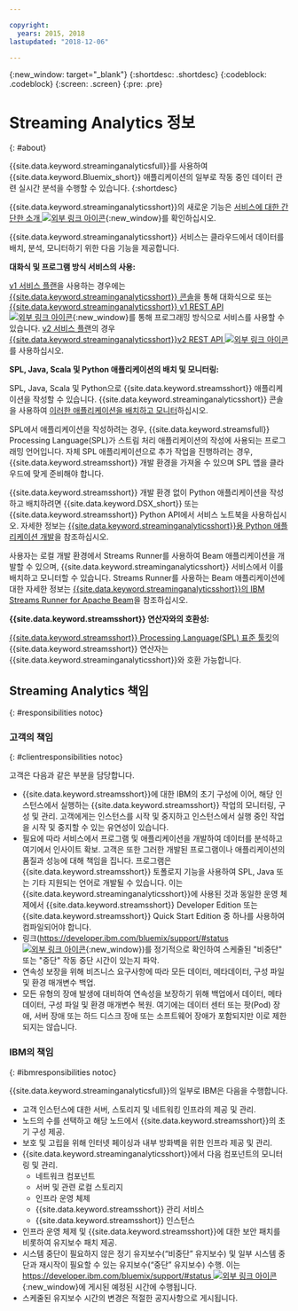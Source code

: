 ```yaml
---

copyright:
  years: 2015, 2018
lastupdated: "2018-12-06"

---
```


<!-- Attribute definitions -->
{:new_window: target="_blank"}
{:shortdesc: .shortdesc}
{:codeblock: .codeblock}
{:screen: .screen}
{:pre: .pre}

# Streaming Analytics 정보
{: #about}

{{site.data.keyword.streaminganalyticsfull}}를 사용하여 {{site.data.keyword.Bluemix_short}} 애플리케이션의 일부로 작동 중인 데이터 관련 실시간 분석을 수행할 수 있습니다.
{:shortdesc}

{{site.data.keyword.streaminganalyticsshort}}의 새로운 기능은 [서비스에 대한 간단한 소개 ![외부 링크 아이콘](../../icons/launch-glyph.svg "외부 링크 아이콘")](https://developer.ibm.com/streamsdev/docs/streaming-analytics-now-available-bluemix-2/){:new_window}를 확인하십시오.

{{site.data.keyword.streaminganalyticsshort}} 서비스는 클라우드에서 데이터를 배치, 분석, 모니터하기 위한 다음 기능을 제공합니다.

**대화식 및 프로그램 방식 서비스의 사용:**

[v1 서비스 플랜](/docs/services/StreamingAnalytics/service_plans.html)을 사용하는 경우에는 [{{site.data.keyword.streaminganalyticsshort}} 콘솔](/docs/services/StreamingAnalytics/c_streams_console.html)을 통해 대화식으로 또는 [{{site.data.keyword.streaminganalyticsshort}} v1 REST API ![외부 링크 아이콘](../../icons/launch-glyph.svg "외부 링크 아이콘")](https://{DomainName}/apidocs/streaming-analytics-v1){:new_window}를 통해 프로그래밍 방식으로 서비스를 사용할 수 있습니다. [v2 서비스 플랜](/docs/services/StreamingAnalytics/service_plans.html)의 경우 [{{site.data.keyword.streaminganalyticsshort}}v2 REST API ![외부 링크 아이콘](../../icons/launch-glyph.svg "외부 링크 아이콘")](https://{DomainName}/apidocs/streaming-analytics-v2)를 사용하십시오.


**SPL, Java, Scala 및 Python 애플리케이션의 배치 및 모니터링:**

SPL, Java, Scala 및 Python으로 {{site.data.keyword.streamsshort}} 애플리케이션을 작성할 수 있습니다. {{site.data.keyword.streaminganalyticsshort}} 콘솔을 사용하여 [이러한 애플리케이션을 배치하고 모니터](/docs/services/StreamingAnalytics/t_deploytocloud.html)하십시오.

SPL에서 애플리케이션을 작성하려는 경우, {{site.data.keyword.streamsfull}} Processing Language(SPL)가 스트림 처리 애플리케이션의 작성에 사용되는 프로그래밍 언어입니다. 자체 SPL 애플리케이션으로 추가 작업을 진행하려는 경우, {{site.data.keyword.streamsshort}} 개발 환경을 가져올 수 있으며 SPL 앱을 클라우드에 맞게 준비해야 합니다.

{{site.data.keyword.streamsshort}} 개발 환경 없이 Python 애플리케이션을 작성하고 배치하려면 {{site.data.keyword.DSX_short}} 또는 {{site.data.keyword.streamsshort}} Python API에서 서비스 노트북을 사용하십시오. 자세한 정보는 [{{site.data.keyword.streaminganalyticsshort}}용 Python 애플리케이션 개발](/docs/services/StreamingAnalytics/t_develop_apps_python.html)을 참조하십시오.

사용자는 로컬 개발 환경에서 Streams Runner를 사용하여 Beam 애플리케이션을 개발할 수 있으며, {{site.data.keyword.streaminganalyticsshort}} 서비스에서 이를 배치하고 모니터할 수 있습니다. Streams Runner를 사용하는 Beam 애플리케이션에 대한 자세한 정보는 [{{site.data.keyword.streaminganalyticsshort}}의 IBM Streams Runner for Apache Beam](/docs/services/StreamingAnalytics/gs_beamrunner.html)을 참조하십시오.


**{{site.data.keyword.streamsshort}} 연산자와의 호환성:**

[{{site.data.keyword.streamsshort}} Processing Language(SPL) 표준 툴킷](/docs/services/StreamingAnalytics/compatible_toolkits.html)의 {{site.data.keyword.streamsshort}} 연산자는 {{site.data.keyword.streaminganalyticsshort}}와 호환 가능합니다.

## Streaming Analytics 책임
{: #responsibilities notoc}

### 고객의 책임
{: #clientresponsibilities notoc}

고객은 다음과 같은 부분을 담당합니다.

* {{site.data.keyword.streamsshort}}에 대한 IBM의 초기 구성에 이어, 해당 인스턴스에서 실행하는 {{site.data.keyword.streamsshort}} 작업의 모니터링, 구성 및 관리. 고객에게는 인스턴스를 시작 및 중지하고 인스턴스에서 실행 중인 작업을 시작 및 중지할 수 있는 유연성이 있습니다.
* 필요에 따라 서비스에서 프로그램 및 애플리케이션을 개발하여 데이터를 분석하고 여기에서 인사이트 확보. 고객은 또한 그러한 개발된 프로그램이나 애플리케이션의 품질과 성능에 대해 책임을 집니다. 프로그램은 {{site.data.keyword.streamsshort}} 토폴로지 기능을 사용하여 SPL, Java 또는 기타 지원되는 언어로 개발될 수 있습니다. 이는 {{site.data.keyword.streaminganalyticsshort}}에 사용된 것과 동일한 운영 체제에서 {{site.data.keyword.streamsshort}} Developer Edition 또는 {{site.data.keyword.streamsshort}} Quick Start Edition 중 하나를 사용하여 컴파일되어야 합니다.
* 링크([https://developer.ibm.com/bluemix/support/#status ![외부 링크 아이콘](../../icons/launch-glyph.svg "외부 링크 아이콘")](https://developer.ibm.com/bluemix/support/#status){:new_window})를 정기적으로 확인하여 스케줄된 "비중단" 또는 "중단" 작동 중단 시간이 있는지 파악.  
* 연속성 보장을 위해 비즈니스 요구사항에 따라 모든 데이터, 메타데이터, 구성 파일 및 환경 매개변수 백업.
* 모든 유형의 장애 발생에 대비하여 연속성을 보장하기 위해 백업에서 데이터, 메타데이터, 구성 파일 및 환경 매개변수 복원. 여기에는 데이터 센터 또는 팟(Pod) 장애, 서버 장애 또는 하드 디스크 장애 또는 소프트웨어 장애가 포함되지만 이로 제한되지는 않습니다.

### IBM의 책임
{: #ibmresponsibilities notoc}

{{site.data.keyword.streaminganalyticsfull}}의 일부로 IBM은 다음을 수행합니다.

* 고객 인스턴스에 대한 서버, 스토리지 및 네트워킹 인프라의 제공 및 관리.
* 노드의 수를 선택하고 해당 노드에서 {{site.data.keyword.streamsshort}}의 초기 구성 제공.
* 보호 및 고립을 위해 인터넷 페이싱과 내부 방화벽을 위한 인프라 제공 및 관리.
* {{site.data.keyword.streaminganalyticsshort}}에서 다음 컴포넌트의 모니터링 및 관리.
	* 네트워크 컴포넌트
	* 서버 및 관련 로컬 스토리지
	* 인프라 운영 체제
	* {{site.data.keyword.streamsshort}} 관리 서비스
	* {{site.data.keyword.streamsshort}} 인스턴스
* 인프라 운영 체제 및 {{site.data.keyword.streamsshort}}에 대한 보안 패치를 비롯하여 유지보수 패치 제공.
* 시스템 중단이 필요하지 않은 정기 유지보수(“비중단” 유지보수) 및 일부 시스템 중단과 재시작이 필요할 수 있는 유지보수(“중단” 유지보수) 수행. 이는 [https://developer.ibm.com/bluemix/support/#status ![외부 링크 아이콘](../../icons/launch-glyph.svg "외부 링크 아이콘")](https://developer.ibm.com/bluemix/support/#status){:new_window}에 게시된 예정된 시간에 수행됩니다.
* 스케줄된 유지보수 시간의 변경은 적절한 공지사항으로 게시됩니다.
